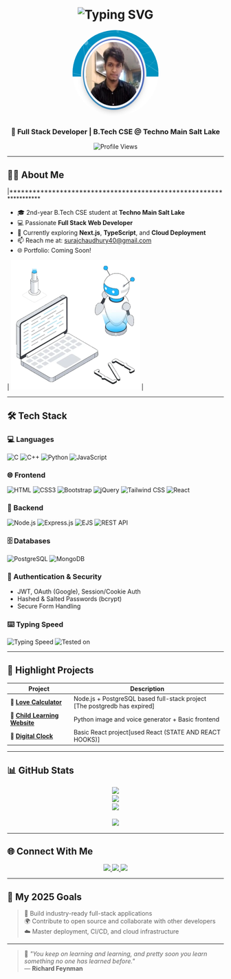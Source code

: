 <h1 align="center">
  <img src="https://readme-typing-svg.demolab.com?font=Fira+Code&weight=500&size=26&pause=1000&color=00F2FF&center=true&vCenter=true&width=600&lines=Hi+%F0%9F%91%8B%2C+I'm+Suraj+Kumar+Chaudhury;Full+Stack+Web+Developer;B.Tech+CSE+%7C+2nd+Year;Passionate+about+Learning+%26+Building" alt="Typing SVG" />
</h1>
<p align="center">
  <img src="./me.png" alt="Suraj Kumar Chaudhury" width="200" height="200" style="border-radius:50%"/>
</p>


<h3 align="center">🚀 Full Stack Developer | B.Tech CSE @ Techno Main Salt Lake</h3>

<p align="center">
  <img src="https://komarev.com/ghpvc/?username=SurajKumarChaudhury&label=Profile%20Views&color=0e75b6&style=flat" alt="Profile Views" />
</p>

---

## 👨‍💻 About Me

|****************************************************************** <p align="left">  
- 🎓 2nd-year B.Tech CSE student at **Techno Main Salt Lake**  
- 💻 Passionate **Full Stack Web Developer**  
- 🌱 Currently exploring **Next.js**, **TypeScript**, and **Cloud Deployment**  
- 📫 Reach me at: surajchaudhury40@gmail.com  
- 🌐 Portfolio: Coming Soon!  
</p> | <img src="./robot.gif" alt="Robot Coding" width="300"/> |

---



## 🛠️ Tech Stack

### 💻 Languages  
![C](https://img.shields.io/badge/C-00599C?style=for-the-badge&logo=c&logoColor=white)
![C++](https://img.shields.io/badge/C++-00599C?style=for-the-badge&logo=c%2b%2b&logoColor=white)
![Python](https://img.shields.io/badge/Python-3776AB?style=for-the-badge&logo=python&logoColor=white)
![JavaScript](https://img.shields.io/badge/JavaScript-F7DF1E?style=for-the-badge&logo=javascript&logoColor=black)

### 🌐 Frontend  
![HTML](https://img.shields.io/badge/HTML5-E34F26?style=for-the-badge&logo=html5&logoColor=white)
![CSS3](https://img.shields.io/badge/CSS3-1572B6?style=for-the-badge&logo=css3&logoColor=white)
![Bootstrap](https://img.shields.io/badge/Bootstrap-563D7C?style=for-the-badge&logo=bootstrap&logoColor=white)
![jQuery](https://img.shields.io/badge/jQuery-0769AD?style=for-the-badge&logo=jquery&logoColor=white)
![Tailwind CSS](https://img.shields.io/badge/Tailwind-38B2AC?style=for-the-badge&logo=tailwind-css&logoColor=white)
![React](https://img.shields.io/badge/React-20232A?style=for-the-badge&logo=react&logoColor=61DAFB)

### 🧠 Backend  
![Node.js](https://img.shields.io/badge/Node.js-339933?style=for-the-badge&logo=nodedotjs&logoColor=white)
![Express.js](https://img.shields.io/badge/Express.js-000000?style=for-the-badge&logo=express&logoColor=white)
![EJS](https://img.shields.io/badge/EJS-555555?style=for-the-badge&logo=ejs&logoColor=white)
![REST API](https://img.shields.io/badge/REST--API-FF6C37?style=for-the-badge&logo=api&logoColor=white)

### 🗄️ Databases  
![PostgreSQL](https://img.shields.io/badge/PostgreSQL-316192?style=for-the-badge&logo=postgresql&logoColor=white)
![MongoDB](https://img.shields.io/badge/MongoDB-4EA94B?style=for-the-badge&logo=mongodb&logoColor=white)

### 🔐 Authentication & Security  
- JWT, OAuth (Google), Session/Cookie Auth  
- Hashed & Salted Passwords (bcrypt)  
- Secure Form Handling

### ⌨️ Typing Speed  

![Typing Speed](https://img.shields.io/badge/Typing%20Speed-100%2B%20WPM-blue?style=for-the-badge&logo=gnu-bash&logoColor=white)
![Tested on](https://img.shields.io/badge/Tested%20On-Keybr%20%26%20TypeRacer-informational?style=for-the-badge&logo=keyboard&logoColor=white)


---

## 🚀 Highlight Projects

| Project | Description |
|--------|-------------|
| 🔗 [**Love Calculator**](https://love-calculator-fotw.onrender.com) | Node.js + PostgreSQL based full-stack project [The postgredb has expired] |
| 🔗 [**Child Learning Website**](https://aquamarine-pixie-e1dadc.netlify.app) | Python image and voice generator + Basic frontend  |
| 🔗 [**Digital Clock**](https://clock-digital-app.netlify.app) | Basic React project[used React (STATE AND REACT HOOKS)] |


---

## 📊 GitHub Stats

<p align="center">
  <img src="https://github-readme-stats.vercel.app/api?username=SurajKumarChaudhury&show_icons=true&theme=radical" />
  <br/>
  <img src="https://github-readme-streak-stats.herokuapp.com/?user=SurajKumarChaudhury&theme=radical" />
  <br/>
  <img src="https://github-readme-stats.vercel.app/api/top-langs/?username=SurajKumarChaudhury&layout=compact&theme=radical" />
  <br/><br/>
  <img src="https://github-profile-trophy.vercel.app/?username=SurajKumarChaudhury&theme=radical&row=1&no-bg=true" />
</p>

---

## 🌐 Connect With Me

<p align="center">
  <a href="https://www.linkedin.com/in/suraj-kumar-chaudhury-78597b324?utm_source=share&utm_campaign+share_via&utm_content=profile&utm_medium=android-app" target="_blank">
    <img src="https://img.shields.io/badge/LinkedIn-%230077B5.svg?style=for-the-badge&logo=linkedin&logoColor=white"/>
  </a>
  <a href="https://www.youtube.com/@bodhayati?si=bpvlxtAJood3Wmm8" target="_blank">
    <img src="https://img.shields.io/badge/YouTube-%23FF0000.svg?style=for-the-badge&logo=youtube&logoColor=white"/>
  </a>
  <a href="https://x.com/SurajCh82672387" target="_blank">
    <img src="https://img.shields.io/badge/X-%231DA1F2.svg?style=for-the-badge&logo=x&logoColor=white"/>
  </a>
</p>

---

## 🎯 My 2025 Goals

> 🚀 Build industry-ready full-stack applications  
> 🌍 Contribute to open source and collaborate with other developers  
> ☁️ Master deployment, CI/CD, and cloud infrastructure

---

> 💬 *"You keep on learning and learning, and pretty soon you learn something no one has learned before."*  
> — **Richard Feynman**
